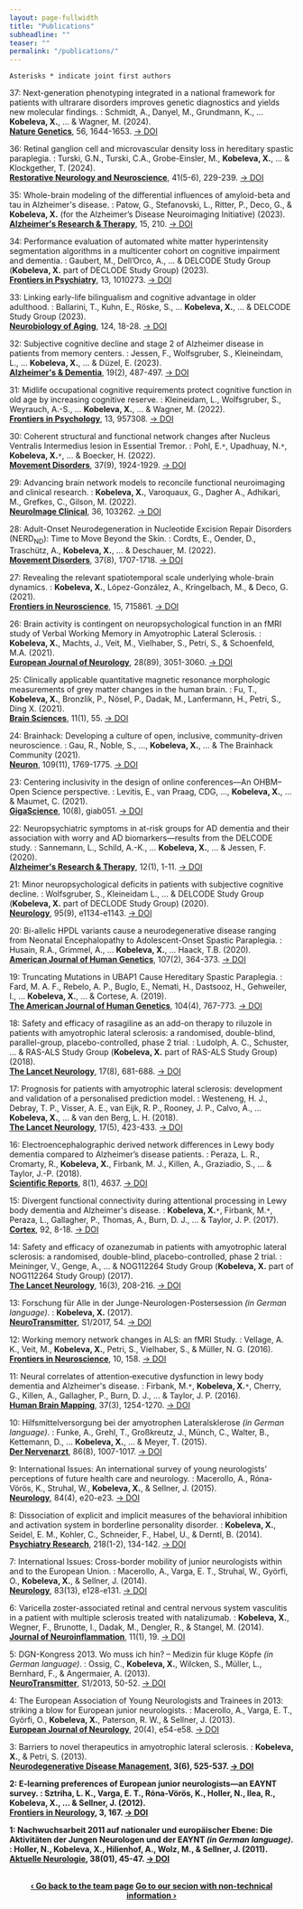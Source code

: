 ```yaml
---
layout: page-fullwidth
title: "Publications"
subheadline: ""
teaser: ""
permalink: "/publications/"
---
```

`Asterisks * indicate joint first authors`

37: Next-generation phenotyping integrated in a national framework for patients with ultrarare disorders improves genetic diagnostics and yields new molecular findings.
:   Schmidt, A., Danyel, M., Grundmann, K., … <b>Kobeleva, X.</b>, … & Wagner, M. (2024).<br><b><u>Nature Genetics</u></b>, 56, 1644-1653.  [→ DOI](https://doi.org/10.1038/s41588-024-01836-1)

36: Retinal ganglion cell and microvascular density loss in hereditary spastic paraplegia.
:   Turski, G.N., Turski, C.A., Grobe-Einsler, M., <b>Kobeleva, X.</b>, … & Klockgether, T. (2024).<br><b><u>Restorative Neurology and Neuroscience</u></b>, 41(5-6), 229-239.  [→ DOI](https://doi.org/10.3233/RNN-231380)

35: Whole-brain modeling of the differential influences of amyloid-beta and tau in Alzheimer's disease.
:   Patow, G., Stefanovski, L., Ritter, P., Deco, G., & <b>Kobeleva, X.</b> (for the Alzheimer’s Disease Neuroimaging Initiative) (2023).<br><b><u>Alzheimer's Research & Therapy</u></b>, 15, 210.  [→ DOI](https://doi.org/10.1186/s13195-023-01349-9)

34: Performance evaluation of automated white matter hyperintensity segmentation algorithms in a multicenter cohort on cognitive impairment and dementia.
:   Gaubert, M., Dell’Orco, A., … & DELCODE Study Group (<b>Kobeleva, X.</b> part of DECLODE Study Group) (2023).<br><b><u>Frontiers in Psychiatry</u></b>, 13, 1010273.  [→ DOI](https://doi.org/10.3389/fpsyt.2022.1010273)

33: Linking early-life bilingualism and cognitive advantage in older adulthood.
:   Ballarini, T., Kuhn, E., Röske, S., … <b>Kobeleva, X.</b>, … & DELCODE Study Group (2023).<br><b><u>Neurobiology of Aging</u></b>, 124, 18-28.  [→ DOI](https://doi.org/10.1016/j.neurobiolaging.2022.12.005)

32: Subjective cognitive decline and stage 2 of Alzheimer disease in patients from memory centers.
:   Jessen, F., Wolfsgruber, S., Kleineindam, L., … <b>Kobeleva, X.</b>, … & Düzel, E. (2023).<br><b><u>Alzheimer's & Dementia</u></b>, 19(2), 487-497.  [→ DOI](https://doi.org/10.1002/alz.12674)

31: Midlife occupational cognitive requirements protect cognitive function in old age by increasing cognitive reserve.
:   Kleineidam, L., Wolfsgruber, S., Weyrauch, A.-S., … <b>Kobeleva, X.</b>, … & Wagner, M. (2022).<br><b><u>Frontiers in Psychology</u></b>, 13, 957308.  [→ DOI](https://doi.org/10.3389/fpsyg.2022.957308)

30: Coherent structural and functional network changes after Nucleus Ventralis Intermedius lesion in Essential Tremor.
:   Pohl, E.`*`, Upadhuay, N.`*`, <b>Kobeleva, X.</b>`*`, … & Boecker, H. (2022).<br><b><u>Movement Disorders</u></b>, 37(9), 1924-1929.  [→ DOI](https://doi.org/10.1002/mds.29130)

29: Advancing brain network models to reconcile functional neuroimaging and clinical research.
:   <b>Kobeleva, X.</b>, Varoquaux, G., Dagher A., Adhikari, M., Grefkes, C., Gilson, M. (2022).<br><b><u>NeuroImage Clinical</u></b>, 36, 103262.  [→ DOI](https://doi.org/10.1016/j.nicl.2022.103262)

28: Adult-Onset Neurodegeneration in Nucleotide Excision Repair Disorders (NERD<sub>ND</sub>): Time to Move Beyond the Skin.
:   Cordts, E., Oender, D., Traschütz, A., <b>Kobeleva, X.</b>, … & Deschauer, M. (2022).<br><b><u>Movement Disorders</u></b>, 37(8), 1707-1718.  [→ DOI](https://doi.org/10.1002/mds.29071)

27: Revealing the relevant spatiotemporal scale underlying whole-brain dynamics.
:   <b>Kobeleva, X.</b>, López-González, A., Kringelbach, M., & Deco, G. (2021).<br><b><u>Frontiers in Neuroscience</u></b>, 15, 715861.  [→ DOI](https://doi.org/10.3389/fnins.2021.715861)

26: Brain activity is contingent on neuropsychological function in an fMRI study of Verbal Working Memory in Amyotrophic Lateral Sclerosis.
:   <b>Kobeleva, X.</b>, Machts, J., Veit, M., Vielhaber, S., Petri, S., & Schoenfeld, M.A. (2021).<br><b><u>European Journal of Neurology</u></b>, 28(89), 3051-3060.  [→ DOI](https://doi.org/10.1111/ene.14957)

25: Clinically applicable quantitative magnetic resonance morphologic measurements of grey matter changes in the human brain.
:   Fu, T., <b>Kobeleva, X.</b>, Bronzlik, P., Nösel, P., Dadak, M., Lanfermann, H., Petri, S., Ding X. (2021).<br><b><u>Brain Sciences</u></b>, 11(1), 55.  [→ DOI](https://doi.org/10.3390/brainsci11010055)

24: Brainhack: Developing a culture of open, inclusive, community-driven neuroscience.
:   Gau, R., Noble, S., …, <b>Kobeleva, X.</b>, … & The Brainhack Community (2021).<br><b><u>Neuron</u></b>, 109(11), 1769-1775.  [→ DOI](https://doi.org/10.1016/j.neuron.2021.04.001)

23: Centering inclusivity in the design of online conferences—An OHBM–Open Science perspective.
:   Levitis, E., van Praag, CDG, …, <b>Kobeleva, X.</b>, … & Maumet, C. (2021).<br><b><u>GigaScience</u></b>, 10(8), giab051.  [→ DOI](https://doi.org/10.1093/gigascience/giab051)

22: Neuropsychiatric symptoms in at-risk groups for AD dementia and their association with worry and AD biomarkers—results from the DELCODE study.
:   Sannemann, L., Schild, A.-K., … <b>Kobeleva, X.</b>, … & Jessen, F. (2020).<br><b><u>Alzheimer's Research & Therapy</u></b>, 12(1), 1-11.  [→ DOI](https://doi.org/10.1186/s13195-020-00701-7)

21: Minor neuropsychological deficits in patients with subjective cognitive decline.
:   Wolfsgruber, S., Kleineidam L., … & DELCODE Study Group (<b>Kobeleva, X.</b> part of DECLODE Study Group) (2020).<br><b><u>Neurology</u></b>, 95(9), e1134-e1143.  [→ DOI](https://doi.org/10.1212/WNL.0000000000010142)

20: Bi-allelic HPDL variants cause a neurodegenerative disease ranging from Neonatal Encephalopathy to Adolescent-Onset Spastic Paraplegia.
:   Husain, R.A., Grimmel, A., … <b>Kobeleva, X.</b>, … Haack, T.B. (2020).<br><b><u>American Journal of Human Genetics</u></b>, 107(2), 364-373.  [→ DOI](https://doi.org/10.1016/j.ajhg.2020.06.015)

19: Truncating Mutations in UBAP1 Cause Hereditary Spastic Paraplegia.
:   Fard, M. A. F., Rebelo, A. P., Buglo, E., Nemati, H., Dastsooz, H., Gehweiler, I., … <b>Kobeleva, X.</b>, … & Cortese, A. (2019).<br><b><u>The American Journal of Human Genetics</u></b>, 104(4), 767-773.  [→ DOI](https://doi.org/10.1016/j.ajhg.2019.03.001)

18: Safety and efficacy of rasagiline as an add-on therapy to riluzole in patients with amyotrophic lateral sclerosis: a randomised, double-blind, parallel-group, placebo-controlled, phase 2 trial.
:   Ludolph, A. C., Schuster, … & RAS-ALS Study Group (<b>Kobeleva, X.</b> part of RAS-ALS Study Group) (2018).<br><b><u>The Lancet Neurology</u></b>, 17(8), 681-688.  [→ DOI](https://doi.org/10.1016/S1474-4422(18)30176-5)

17: Prognosis for patients with amyotrophic lateral sclerosis: development and validation of a personalised prediction model.
:   Westeneng, H. J., Debray, T. P., Visser, A. E., van Eijk, R. P., Rooney, J. P., Calvo, A., … <b>Kobeleva, X.</b>, … & van den Berg, L. H. (2018).<br><b><u>The Lancet Neurology</u></b>, 17(5), 423-433.  [→ DOI](https://doi.org/10.1016/S1474-4422(18)30089-9)

16: Electroencephalographic derived network differences in Lewy body dementia compared to Alzheimer’s disease patients.
:   Peraza, L. R., Cromarty, R., <b>Kobeleva, X.</b>, Firbank, M. J., Killen, A., Graziadio, S., … & Taylor, J.-P. (2018).<br><b><u>Scientific Reports</u></b>, 8(1), 4637.  [→ DOI](https://doi.org/10.1038/s41598-018-22984-5)

15: Divergent functional connectivity during attentional processing in Lewy body dementia and Alzheimer's disease.
:   <b>Kobeleva, X.</b>`*`, Firbank, M.`*`, Peraza, L., Gallagher, P., Thomas, A., Burn, D. J., … & Taylor, J. P. (2017).<br><b><u>Cortex</u></b>, 92, 8-18.  [→ DOI](https://doi.org/10.1016/j.cortex.2017.02.016)

14: Safety and efficacy of ozanezumab in patients with amyotrophic lateral sclerosis: a randomised, double-blind, placebo-controlled, phase 2 trial.
:   Meininger, V., Genge, A., … & NOG112264 Study Group (<b>Kobeleva, X.</b> part of NOG112264 Study Group) (2017).<br><b><u>The Lancet Neurology</u></b>, 16(3), 208-216.  [→ DOI](https://doi.org/10.1016/S1474-4422(16)30399-4)

13: Forschung für Alle in der Junge-Neurologen-Postersession *(in German language)*.
:   <b>Kobeleva, X.</b> (2017).<br><b><u>NeuroTransmitter</u></b>, S1/2017, 54.  [→ DOI](https://www.springermedizin.de/forschung-fuer-alle-in-der-junge-neurologen-postersession/14993934)

12: Working memory network changes in ALS: an fMRI Study.
:   Vellage, A. K., Veit, M., <b>Kobeleva, X.</b>, Petri, S., Vielhaber, S., & Müller, N. G. (2016).<br><b><u>Frontiers in Neuroscience</u></b>, 10, 158.  [→ DOI](https://doi.org/10.3389/fnins.2016.00158)

11: Neural correlates of attention‐executive dysfunction in lewy body dementia and Alzheimer's disease.
:   Firbank, M.`*`, <b>Kobeleva, X.</b>`*`, Cherry, G., Killen, A., Gallagher, P., Burn, D. J., … & Taylor, J. P. (2016).<br><b><u>Human Brain Mapping</u></b>, 37(3), 1254-1270.  [→ DOI](https://doi.org/10.1002/hbm.23100)

10: Hilfsmittelversorgung bei der amyotrophen Lateralsklerose *(in German language)*.
:   Funke, A., Grehl, T., Großkreutz, J., Münch, C., Walter, B., Kettemann, D., … <b>Kobeleva, X.</b>, … & Meyer, T. (2015).<br><b><u>Der Nervenarzt</u></b>, 86(8), 1007-1017.  [→ DOI](https://doi.org/10.1007/s00115-015-4398-2)

9: International Issues: An international survey of young neurologists’ perceptions of future health care and neurology.
:   Macerollo, A., Róna-Vörös, K., Struhal, W., <b>Kobeleva, X.</b>, & Sellner, J. (2015).<br><b><u>Neurology</u></b>, 84(4), e20-e23.  [→ DOI](https://doi.org/10.1212/WNL.0000000000001180)

8: Dissociation of explicit and implicit measures of the behavioral inhibition and activation system in borderline personality disorder.
:   <b>Kobeleva, X.</b>, Seidel, E. M., Kohler, C., Schneider, F., Habel, U., & Derntl, B. (2014).<br><b><u>Psychiatry Research</u></b>, 218(1-2), 134-142.  [→ DOI](https://doi.org/10.1016/j.psychres.2014.04.027)

7: International Issues: Cross-border mobility of junior neurologists within and to the European Union.
:   Macerollo, A., Varga, E. T., Struhal, W., Györfi, O., <b>Kobeleva, X.</b>, & Sellner, J. (2014).<br><b><u>Neurology</u></b>, 83(13), e128-e131.  [→ DOI](https://doi.org/10.1212/WNL.0000000000000813)

6: Varicella zoster-associated retinal and central nervous system vasculitis in a patient with multiple sclerosis treated with natalizumab.
:   <b>Kobeleva, X.</b>, Wegner, F., Brunotte, I., Dadak, M., Dengler, R., & Stangel, M. (2014).<br><b><u>Journal of Neuroinflammation</u></b>, 11(1), 19.  [→ DOI](https://doi.org/10.1186/1742-2094-11-19)

5: DGN-Kongress 2013. Wo muss ich hin? – Medizin für kluge Köpfe *(in German language)*.
:   Ossig, C., <b>Kobeleva, X.</b>, Wilcken, S., Müller, L., Bernhard, F., & Angermaier, A. (2013).<br><b><u>NeuroTransmitter</u></b>, S1/2013, 50-52.  [→ DOI](https://www.springermedizin.de/wo-muss-ich-hin-medizin-und-mehr-fuer-kluge-koepfe/9317426)

4: The European Association of Young Neurologists and Trainees in 2013: striking a blow for European junior neurologists.
:   Macerollo, A., Varga, E. T., Györfi, O., <b>Kobeleva, X.</b>, Paterson, R. W., & Sellner, J. (2013).<br><b><u>European Journal of Neurology</u></b>, 20(4), e54-e58.  [→ DOI](https://doi.org/10.1111/ene.12114)

3: Barriers to novel therapeutics in amyotrophic lateral sclerosis.
:   <b>Kobeleva, X.</b>, & Petri, S. (2013).<br><b><u>Neurodegenerative Disease Management</u><b/>, 3(6), 525-537.  [→ DOI](https://doi.org/10.2217/nmt.13.66)

2: E-learning preferences of European junior neurologists—an EAYNT survey.
:   Sztriha, L. K., Varga, E. T., Róna-Vörös, K., Holler, N., Ilea, R., <b>Kobeleva, X.</b>, ... & Sellner, J. (2012).<br><b><u>Frontiers in Neurology</u><b/>, 3, 167. [→ DOI](https://doi.org/10.3389/fneur.2012.00167)

1: Nachwuchsarbeit 2011 auf nationaler und europäischer Ebene: Die Aktivitäten der Jungen Neurologen und der EAYNT *(in German language)*.
:   Holler, N., <b>Kobeleva, X.</b>, Hilienhof, A., Wolz, M., & Sellner, J. (2011).<br><b><u>Aktuelle Neurologie</u><b/>, 38(01), 45-47.  [→ DOI](https://doi.org/10.1055/s-0030-1266062)

<br>

<div style="text-align: center;">
<a class="radius button small" href="{{ site.url }}{{ site.baseurl }}/team/">‹ Go back to the team page</a>
<a class="radius button small" href="{{ site.url }}{{ site.baseurl }}/non-expert-info/">Go to our secion with non-technical information ›</a>
</div>

<br><br>
